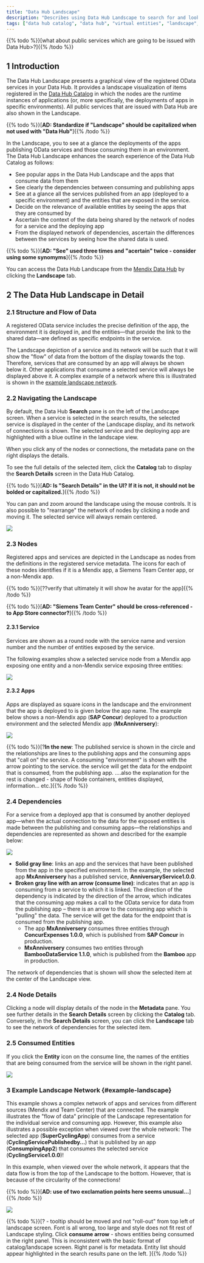 ```yaml
---
title: "Data Hub Landscape"
description: "Describes using Data Hub Landscape to search for and look at registered assets"
tags: ["data hub catalog", "data hub", "virtual entities", "landscape", "published odata service"]
---
```


{{% todo %}}[what about public services which are going to be issued with Data Hub>?]{{% /todo %}}

## 1 Introduction

The Data Hub Landscape presents a graphical view of the registered OData services in your Data Hub. It provides a landscape visualization of items registered in the [Data Hub Catalog](../data-hub-catalog/index) in which the nodes are the runtime instances of applications (or, more specifically, the deployments of apps in specific environments). All public services that are issued with Data Hub are also shown in the Landscape.

{{% todo %}}[**AD: Standardize if "Landscape" should be capitalized when not used with "Data Hub"**]{{% /todo %}}

In the Landscape, you to see at a glance the deployments of the apps publishing OData services and those consuming them in an environment. The Data Hub Landscape enhances the search experience of the Data Hub Catalog as follows: 

* See popular apps in the Data Hub Landscape and the apps that consume data from them
* See clearly the dependencies between consuming and publishing apps
* See at a glance all the services published from an  app (deployed to a specific environment) and the entities that are exposed in the service.
* Decide on the relevance of available entities by seeing the apps that they are consumed by
* Ascertain the context of the data being shared by the network of nodes for a service and the deploying app
* From the displayed network of dependencies, ascertain the differences between the services by seeing how the shared data is used.

{{% todo %}}[**AD: "See" used three times and "acertain" twice - consider using some synomyms**]{{% /todo %}}

You can access the Data Hub Landscape from the [Mendix Data Hub](https://hub.mendix.com/) by clicking the **Landscape** tab.  

## 2 The Data Hub Landscape in Detail

### 2.1 Structure and Flow of Data

A registered OData service includes the precise definition of the app, the environment it is deployed in, and the entities—that provide the link to the shared data—are defined as specific endpoints in the service. 

The Landscape depiction of a service and its network will be such that it will show the "flow" of data  from the bottom of the display towards the top. Therefore, services that are consumed by an app will always be shown below it. Other applications that consume a selected service will always be displayed above it. A complex example of a network where this is illustrated is shown in the [example landscape network](#example-landscape).

### 2.2 Navigating the Landscape

By default, the Data Hub **Search** pane is on the left of the Landscape screen. When a service is selected in the search results, the selected service is displayed in the center of the Landscape display, and its network of connections is shown. The selected service and the deploying app are highlighted with a blue outline  in the landscape view.

When you click any of the nodes or connections, the metadata pane on the right displays the details.

To see the full details of the selected item, click the **Catalog** tab to display the **Search Details** screen in the Data Hub Catalog.

{{% todo %}}[**AD: Is "Search Details" in the UI? If it is not, it should not be bolded or capitalized.**]{{% /todo %}}

You can pan and zoom around the landscape using the mouse controls. It is also possible to "rearrange" the network of nodes by clicking a node and moving it.  The selected service will always remain centered. 

![](attachments/use-landscape/landscape.png)

### 2.3 Nodes

Registered apps and services are depicted in the Landscape as nodes from the definitions in the registered service metadata. The icons for each of these nodes identifies if it is a Mendix app, a Siemens Team Center app, or a non-Mendix app.

{{% todo %}}[??verify that ultimately it will show he avatar for the app]{{% /todo %}}

{{% todo %}}[**AD: "Siemens Team Center" should be cross-referenced - to App Store connector?**]{{% /todo %}}

#### 2.3.1 Service

Services are shown as a round node with the service name and version number and the number of entities exposed by the service.

The following examples show a selected service node from a Mendix app exposing one entity and a non-Mendix service exposing three entities:

![](attachments/use-landscape/node-service.png)

#### 2.3.2 Apps

Apps are displayed as square icons in the landscape and the environment that the app is deployed to is given below the app name. The example below shows a non-Mendix app (**SAP Concur**) deployed to a production environment and the selected Mendix app (**MxAnniversery**):

![](attachments/use-landscape/node-apps.png)

{{% todo %}}[?**In the new**: The published service is shown in the circle and the relationships are lines to the publishing apps and the consuming apps that "call on" the service. A consuming "environment" is shown with the arrow pointing to the service. the service will get the data for the endpoint that is consumed, from the publishing app. ….also the explanation for the rest is changed - shape of Node containers, entities displayed, information… etc.]{{% /todo %}}

### 2.4 Dependencies

For a service from a deployed app that is consumed by another deployed app—when the actual connection to the data for the exposed entities is made between the publishing and consuming apps—the relationships and dependencies are represented as shown and described for the example below: 

![](attachments/use-landscape/dependencies.png)

* **Solid gray line**: links an app and the services that have been published from the app in the specified environment. In the example, the selected app **MxAnniversery** has a published service, **AnniversaryService1.0.0**. 
* **Broken gray line with an arrow (consume line)**: indicates that an app is consuming from a service to which it is linked. The direction of the dependency is indicated by the direction of the arrow, which indicates that the consuming app makes a call to the OData service for data from the publishing app – there is an arrow to the consuming app which is "pulling" the data.  The service will get the data for the endpoint that is consumed from the publishing app.
	* The app **MxAnniversery** consumes three entities through **ConcurExpenses 1.0.0**, which is published from **SAP Concur** in production.
	* **MxAnniversery** consumes two entities through **BambooDataService 1.1.0**, which is published from the **Bamboo** app in production.

The network of dependencies that is shown will show the selected item at the center of the Landscape view. 

### 2.4 Node Details

Clicking a node will display details of the node in the **Metadata** pane. You see further details in the **Search Details** screen by clicking the **Catalog** tab. Conversely, in the **Search Details** screen, you can click the **Landscape** tab to see the network of dependencies for the selected item. 

### 2.5 Consumed Entities

If you click the **Entity** icon on the consume line, the names of the entities that are being consumed from the service will be shown in the right panel.

![](attachments/use-landscape/consume-arrow-entitites-list.png)

### 3 Example Landscape Network {#example-landscape}

This example shows a complex network of apps and services from different sources (Mendix and Team Center) that are connected. The example illustrates the "flow of data" principle of the Landscape representation for the individual service and consuming app.  However, this example also illustrates a possible exception when viewed over the whole network: The selected app (**SuperCyclingApp**) consumes from a service (**CyclingServicePublishedby…**) that is published by an app (**ConsumpingApp2**) that consumes the selected service (**CyclingService1.0.0**)! 

In this example, when viewed over the whole network, it appears that the data flow is from the top of the Landscape to the bottom. However, that is because of the circularity of the connections! 

{{% todo %}}[**AD: use of two exclamation points here seems unusual...**]{{% /todo %}}

![](attachments/use-landscape/complex-example.png)

{{% todo %}}[? - tooltip should be moved and not "roll-out" from top left of landscape screen. Font is all wrong, too large and style does not fit rest of Landscape styling. Click **consume arrow** - shows entities being consumed in the right panel. This is inconsistent with the basic format of catalog/landscape screen. Right panel is for metadata. Entity list should appear highlighted in the search results pane on the left. ]{{% /todo %}}
